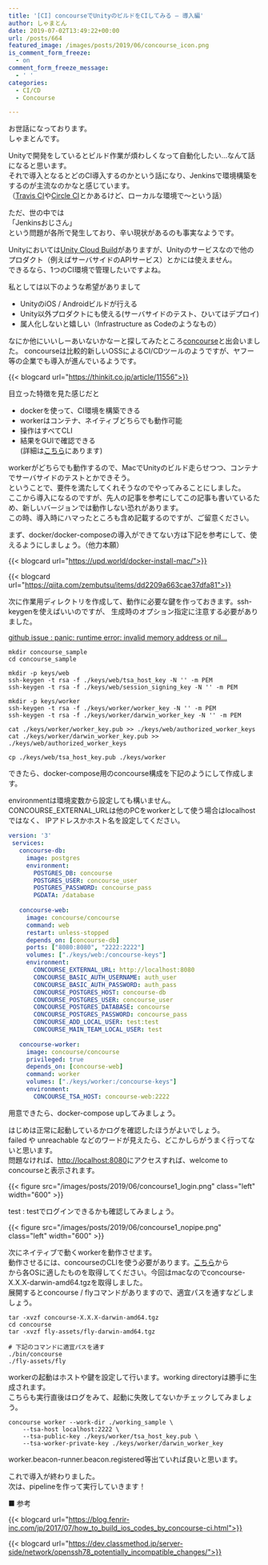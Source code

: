 ```yaml
---
title: '[CI] concourseでUnityのビルドをCIしてみる – 導入編'
author: しゃまとん
date: 2019-07-02T13:49:22+00:00
url: /posts/664
featured_image: /images/posts/2019/06/concourse_icon.png
is_comment_form_freeze:
  - on
comment_form_freeze_message:
  - ' '
categories:
  - CI/CD
  - Concourse

---
```

 お世話になっております。  
しゃまとんです。  
  
Unityで開発をしているとビルド作業が煩わしくなって自動化したい…なんて話になると思います。  
それで導入となるとどのCI導入するのかという話になり、Jenkinsで環境構築をするのが主流なのかなと感じています。  
（[Travis CI][1]や[Circle CI][2]とかあるけど、ローカルな環境で〜という話）  
  
ただ、世の中では  
「Jenkinsおじさん」  
という問題が各所で発生しており、辛い現状があるのも事実なようです。  
  
Unityにおいては[Unity Cloud Build][3]がありますが、Unityのサービスなので他のプロダクト（例えばサーバサイドのAPIサービス）とかには使えません。  
できるなら、1つのCI環境で管理したいですよね。  
  
私としては以下のような希望がありまして  
* UnityのiOS / Androidビルドが行える  
* Unity以外プロダクトにも使える(サーバサイドのテスト、ひいてはデプロイ)  
* 属人化しないと嬉しい（Infrastructure as Codeのようなもの）  
  
なにか他にいいしーあいないかなーと探してみたところ[concourse][4]と出会いました。
concourseは比較的新しいOSSによるCI/CDツールのようですが、ヤフー等の企業でも導入が進んでいるようです。

{{< blogcard url="https://thinkit.co.jp/article/11556">}}

目立った特徴を見た感じだと  
* dockerを使って、CI環境を構築できる  
* workerはコンテナ、ネイティブどちらでも動作可能  
* 操作はすべてCLI  
* 結果をGUIで確認できる  
(詳細は[こちら][5]にあります)  
  
workerがどちらでも動作するので、MacでUnityのビルド走らせつつ、コンテナでサーバサイドのテストとかできそう。  
ということで、要件を満たしてくれそうなのでやってみることにしました。  
ここから導入になるのですが、先人の記事を参考にしてこの記事も書いているため、新しいバージョンでは動作しない恐れがあります。  
この時、導入時にハマったところも含め記載するのですが、ご留意ください。  
  
まず、docker/docker-composeの導入ができてない方は下記を参考にして、使えるようにしましょう。（他力本願）  

{{< blogcard url="https://upd.world/docker-install-mac/">}}

{{< blogcard url="https://qiita.com/zembutsu/items/dd2209a663cae37dfa81">}}
  
次に作業用ディレクトリを作成して、動作に必要な鍵を作っておきます。ssh-keygenを使えばいいのですが、
生成時のオプション指定に注意する必要がありました。

[github issue : panic: runtime error: invalid memory address or nil...](https://github.com/concourse/concourse/issues/2590)  

```shell
mkdir concourse_sample
cd concourse_sample

mkdir -p keys/web
ssh-keygen -t rsa -f ./keys/web/tsa_host_key -N '' -m PEM
ssh-keygen -t rsa -f ./keys/web/session_signing_key -N '' -m PEM

mkdir -p keys/worker
ssh-keygen -t rsa -f ./keys/worker/worker_key -N '' -m PEM
ssh-keygen -t rsa -f ./keys/worker/darwin_worker_key -N '' -m PEM

cat ./keys/worker/worker_key.pub >> ./keys/web/authorized_worker_keys
cat ./keys/worker/darwin_worker_key.pub >> ./keys/web/authorized_worker_keys

cp ./keys/web/tsa_host_key.pub ./keys/worker
```
できたら、docker-compose用のconcourse構成を下記のようにして作成します。

environmentは環境変数から設定しても構いません。CONCOURSE_EXTERNAL_URLは他のPCをworkerとして使う場合はlocalhostではなく、
IPアドレスかホスト名を設定してください。 

```yaml
version: '3'
 services:
   concourse-db:
     image: postgres
     environment:
       POSTGRES_DB: concourse
       POSTGRES_USER: concourse_user
       POSTGRES_PASSWORD: concourse_pass
       PGDATA: /database
   
   concourse-web:
     image: concourse/concourse
     command: web
     restart: unless-stopped
     depends_on: [concourse-db]
     ports: ["8080:8080", "2222:2222"]
     volumes: ["./keys/web:/concourse-keys"]
     environment:
       CONCOURSE_EXTERNAL_URL: http://localhost:8080
       CONCOURSE_BASIC_AUTH_USERNAME: auth_user
       CONCOURSE_BASIC_AUTH_PASSWORD: auth_pass
       CONCOURSE_POSTGRES_HOST: concourse-db
       CONCOURSE_POSTGRES_USER: concourse_user
       CONCOURSE_POSTGRES_DATABASE: concourse
       CONCOURSE_POSTGRES_PASSWORD: concourse_pass
       CONCOURSE_ADD_LOCAL_USER: test:test
       CONCOURSE_MAIN_TEAM_LOCAL_USER: test
 
   concourse-worker:
     image: concourse/concourse
     privileged: true
     depends_on: [concourse-web]
     command: worker
     volumes: ["./keys/worker:/concourse-keys"]
     environment:
       CONCOURSE_TSA_HOST: concourse-web:2222
```

用意できたら、docker-compose upしてみましょう。
  
はじめは正常に起動しているかログを確認したほうがよいでしょう。  
failed や unreachable などのワードが見えたら、どこかしらがうまく行ってないと思います。  
問題なければ、[http://localhost:8080](http://localhost:8080)にアクセスすれば、welcome to concourseと表示されます。

{{< figure src="/images/posts/2019/06/concourse1_login.png" class="left" width="600" >}}

test : testでログインできるかも確認してみましょう。

{{< figure src="/images/posts/2019/06/concourse1_nopipe.png" class="left" width="600" >}}

次にネイティブで動くworkerを動作させます。  
動作させるには、concourseのCLIを使う必要があります。[こちら](https://github.com/concourse/concourse/releases)から  
から各OSに適したものを取得してください。今回はmacなのでconcourse-X.X.X-darwin-amd64.tgzを取得しました。  
展開するとconcourse / flyコマンドがありますので、適宜パスを通すなどしましょう。 

```shell
tar -xvzf concourse-X.X.X-darwin-amd64.tgz
cd concourse
tar -xvzf fly-assets/fly-darwin-amd64.tgz

# 下記のコマンドに適宜パスを通す
./bin/concourse
./fly-assets/fly
```

workerの起動はホストや鍵を設定して行います。working directoryは勝手に生成されます。  
こちらも実行直後はログをみて、起動に失敗してないかチェックしてみましょう。 

```shell
concourse worker --work-dir ./working_sample \
    --tsa-host localhost:2222 \
    --tsa-public-key ./keys/worker/tsa_host_key.pub \
    --tsa-worker-private-key ./keys/worker/darwin_worker_key
```

worker.beacon-runner.beacon.registered等出ていれば良いと思います。
  
これで導入が終わりました。  
次は、pipelineを作って実行していきます！  
  
■ 参考

{{< blogcard url="https://blog.fenrir-inc.com/jp/2017/07/how_to_build_ios_codes_by_concourse-ci.html">}}

{{< blogcard url="https://dev.classmethod.jp/server-side/network/openssh78_potentially_incompatible_changes/">}}

 [1]: https://travis-ci.org/
 [2]: https://circleci.com/
 [3]: https://unity3d.com/jp/unity/features/cloud-build
 [4]: https://concourse-ci.org/
 [5]: https://www.ossnews.jp/compare/Jenkins/Concourse_CI